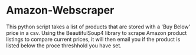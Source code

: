# Amazon-Webscraper

This python script takes a list of products that are stored with a 'Buy Below' price in a csv. 
Using the BeautifulSoup4 library to scrape Amazon product listings to compare current prices, it will then email you if the product is listed below the proce threshhold you have set.
